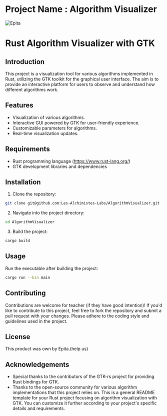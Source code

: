 # Project Name : Algorithm Visualizer 

![Epita](https://operator-front-static-cdn.winamax.fr/img/editorial/2021/11/23/epita2.jpg)
# Rust Algorithm Visualizer with GTK

## Introduction

This project is a visualization tool for various algorithms implemented in Rust, utilizing the GTK toolkit for the graphical user interface. The aim is to provide an interactive platform for users to observe and understand how different algorithms work.

## Features

- Visualization of various algorithms.
- Interactive GUI powered by GTK for user-friendly experience.
- Customizable parameters for algorithms.
- Real-time visualization updates.

## Requirements

- Rust programming language (https://www.rust-lang.org/)
- GTK development libraries and dependencies

## Installation

1. Clone the repository:

```bash
git clone git@github.com:Les-Alchimistes-Labs/AlgorithmVisualizer.git
```


2. Navigate into the project directory:

```bash
cd AlgorithmVisualizer
```


3. Build the project:

```bash
cargo build
```

## Usage

Run the executable after building the project:

```bash
cargo run --bin main
```


## Contributing

Contributions are welcome for teacher (if they have good intention)! 
If you'd like to contribute to this project, feel free to fork the repository and submit a pull request with your changes. 
Please adhere to the coding style and guidelines used in the project.

## License

This product was own by Epita.(help us) 

## Acknowledgements

- Special thanks to the contributors of the GTK-rs project for providing Rust bindings for GTK.
- Thanks to the open-source community for various algorithm implementations that this project relies on.
This is a general README template for your Rust project focusing on algorithm visualization with GTK. You can customize it further according to your project's specific details and requirements.
